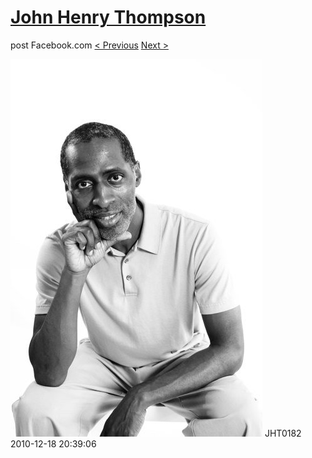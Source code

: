 # [John Henry Thompson](../README.md)
post Facebook.com
[< Previous](2010-12-18-4.md) [Next >](2010-12-18-6.md)

[![](../media/2010-12-18/Fam-2010-JHT0182.jpg)](../README.md)
JHT0182
2010-12-18 20:39:06